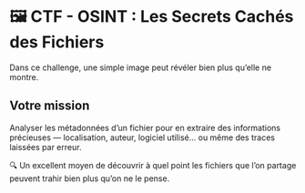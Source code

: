 # 🖼️ CTF - OSINT : Les Secrets Cachés des Fichiers

Dans ce challenge, une simple image peut révéler bien plus qu’elle ne montre. 

## Votre mission  
Analyser les métadonnées d’un fichier pour en extraire des informations précieuses — localisation, auteur, logiciel utilisé… ou même des traces laissées par erreur.

🔍 Un excellent moyen de découvrir à quel point les fichiers que l’on partage peuvent trahir bien plus qu’on ne le pense.
